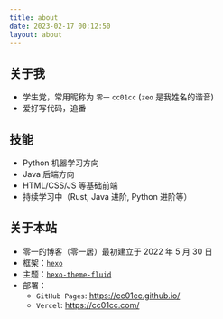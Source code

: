```yaml
---
title: about
date: 2023-02-17 00:12:50
layout: about
---
```


## 关于我

- 学生党，常用昵称为 `零一` `cc01cc` (`zeo` 是我姓名的谐音)
- 爱好写代码，追番

## 技能

- Python 机器学习方向
- Java 后端方向
- HTML/CSS/JS 等基础前端
- 持续学习中（Rust, Java 进阶, Python 进阶等）

## 关于本站

- 零一的博客（零一居）最初建立于 2022 年 5 月 30 日
- 框架：[`hexo`](https://hexo.io/zh-cn/)
- 主题：[`hexo-theme-fluid`](https://github.com/fluid-dev/hexo-theme-fluid)
- 部署：
  - `GitHub Pages`: <https://cc01cc.github.io/>
  - `Vercel`: <https://cc01cc.com/>
